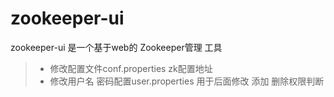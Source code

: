 # zookeeper-ui
zookeeper-ui 是一个基于web的 Zookeeper管理 工具

> * 修改配置文件conf.properties  zk配置地址
> * 修改用户名 密码配置user.properties 用于后面修改 添加 删除权限判断

